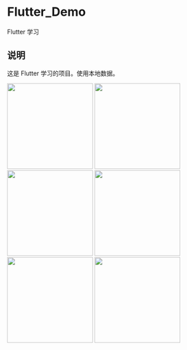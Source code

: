 # Flutter_Demo

Flutter 学习

## 说明

这是 Flutter 学习的项目。使用本地数据。

<img src="https://s3.bmp.ovh/imgs/2021/12/c9f178b33b36c03d.jpg" width="200" /> <img src="https://www.hualigs.cn/image/61adb3d1cbed0.jpg" width="200" /> <img src="https://www.hualigs.cn/image/61adb3d18d0b6.jpg" width="200" />
<img src="https://www.hualigs.cn/image/61adb3d1a91ed.jpg" width="200" /> <img src="https://www.hualigs.cn/image/61adb3d1c6016.jpg" width="200" /> <img src="https://www.hualigs.cn/image/61adb3d1a7f02.jpg" width="200" />